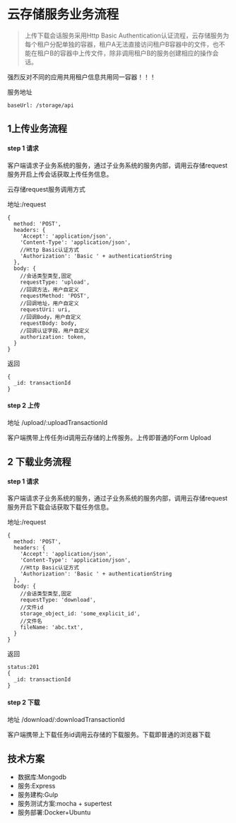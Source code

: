 # 云存储服务业务流程
>上传下载会话服务采用Http Basic Authentication认证流程，云存储服务为每个租户分配单独的容器，租户A无法直接访问租户B容器中的文件，也不能在租户B的容器中上传文件，除非调用租户B的服务创建相应的操作会话。

强烈反对不同的应用共用租户信息共用同一容器！！！


服务地址
```
baseUrl: /storage/api
```
## 1上传业务流程

#### step 1 请求

客户端请求子业务系统的服务，通过子业务系统的服务内部，调用云存储request服务开启上传会话获取上传任务信息。

云存储request服务调用方式

地址:/request

```
{
  method: 'POST',
  headers: {
    'Accept': 'application/json',
    'Content-Type': 'application/json',
    //Http Basic认证方式
    'Authorization': 'Basic ' + authenticationString
  },
  body: {
    //会话类型类型,固定
    requestType: 'upload',
    //回调方法，用户自定义
    requestMethod: 'POST',
    //回调地址，用户自定义
    requestUri: uri,
    //回调Body，用户自定义
    requestBody: body,
    //回调认证字段，用户自定义
    authorization: token,
  }
}
```

返回

``` status:201
{
  _id: transactionId
}
```

#### step 2 上传

地址 /upload/:uploadTransactionId

客户端携带上传任务id调用云存储的上传服务。上传即普通的Form Upload

## 2 下载业务流程
#### step 1 请求

客户端请求子业务系统的服务，通过子业务系统的服务内部，调用云存储request服务开启下载会话获取下载任务信息。

地址:/request

```
{
  method: 'POST',
  headers: {
    'Accept': 'application/json',
    'Content-Type': 'application/json',
    //Http Basic认证方式
    'Authorization': 'Basic ' + authenticationString
  },
  body: {
    //会话类型类型,固定
    requestType: 'download',
    //文件id
    storage_object_id: 'some_explicit_id',
    //文件名
    fileName: 'abc.txt',
  }
}
```

返回

```
status:201
{
  _id: transactionId
}
```

#### step 2 下载

地址 /download/:downloadTransactionId

客户端携带上下载任务id调用云存储的下载服务。下载即普通的浏览器下载

## 技术方案
- 数据库:Mongodb
- 服务:Express
- 服务建构:Gulp
- 服务测试方案:mocha + supertest
- 服务部署:Docker+Ubuntu
